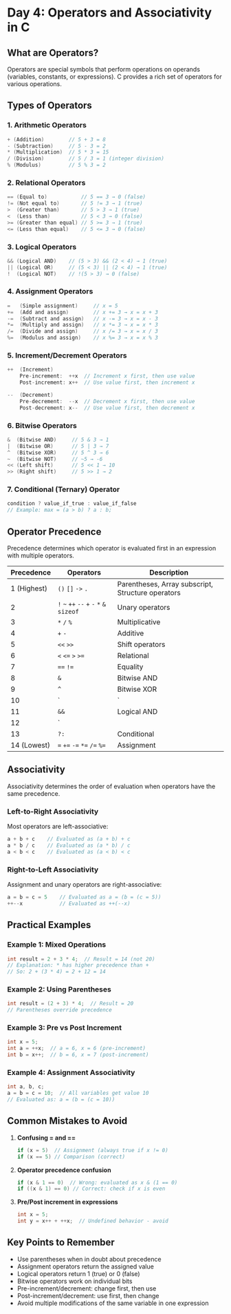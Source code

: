 # Day 4: Operators and Associativity in C

## What are Operators?

Operators are special symbols that perform operations on operands (variables, constants, or expressions). C provides a rich set of operators for various operations.

## Types of Operators

### 1. Arithmetic Operators
```c
+ (Addition)        // 5 + 3 = 8
- (Subtraction)     // 5 - 3 = 2
* (Multiplication)  // 5 * 3 = 15
/ (Division)        // 5 / 3 = 1 (integer division)
% (Modulus)         // 5 % 3 = 2
```

### 2. Relational Operators
```c
== (Equal to)           // 5 == 3 → 0 (false)
!= (Not equal to)       // 5 != 3 → 1 (true)
>  (Greater than)       // 5 > 3 → 1 (true)
<  (Less than)          // 5 < 3 → 0 (false)
>= (Greater than equal) // 5 >= 3 → 1 (true)
<= (Less than equal)    // 5 <= 3 → 0 (false)
```

### 3. Logical Operators
```c
&& (Logical AND)    // (5 > 3) && (2 < 4) → 1 (true)
|| (Logical OR)     // (5 < 3) || (2 < 4) → 1 (true)
!  (Logical NOT)    // !(5 > 3) → 0 (false)
```

### 4. Assignment Operators
```c
=   (Simple assignment)     // x = 5
+=  (Add and assign)        // x += 3 → x = x + 3
-=  (Subtract and assign)   // x -= 3 → x = x - 3
*=  (Multiply and assign)   // x *= 3 → x = x * 3
/=  (Divide and assign)     // x /= 3 → x = x / 3
%=  (Modulus and assign)    // x %= 3 → x = x % 3
```

### 5. Increment/Decrement Operators
```c
++  (Increment)
    Pre-increment:  ++x  // Increment x first, then use value
    Post-increment: x++  // Use value first, then increment x

--  (Decrement)
    Pre-decrement:  --x  // Decrement x first, then use value
    Post-decrement: x--  // Use value first, then decrement x
```

### 6. Bitwise Operators
```c
&  (Bitwise AND)     // 5 & 3 → 1
|  (Bitwise OR)      // 5 | 3 → 7
^  (Bitwise XOR)     // 5 ^ 3 → 6
~  (Bitwise NOT)     // ~5 → -6
<< (Left shift)      // 5 << 1 → 10
>> (Right shift)     // 5 >> 1 → 2
```

### 7. Conditional (Ternary) Operator
```c
condition ? value_if_true : value_if_false
// Example: max = (a > b) ? a : b;
```

## Operator Precedence

Precedence determines which operator is evaluated first in an expression with multiple operators.

| Precedence | Operators | Description |
|------------|-----------|-------------|
| 1 (Highest) | `()` `[]` `->` `.` | Parentheses, Array subscript, Structure operators |
| 2 | `!` `~` `++` `--` `+` `-` `*` `&` `sizeof` | Unary operators |
| 3 | `*` `/` `%` | Multiplicative |
| 4 | `+` `-` | Additive |
| 5 | `<<` `>>` | Shift operators |
| 6 | `<` `<=` `>` `>=` | Relational |
| 7 | `==` `!=` | Equality |
| 8 | `&` | Bitwise AND |
| 9 | `^` | Bitwise XOR |
| 10 | `|` | Bitwise OR |
| 11 | `&&` | Logical AND |
| 12 | `||` | Logical OR |
| 13 | `?:` | Conditional |
| 14 (Lowest) | `=` `+=` `-=` `*=` `/=` `%=` | Assignment |

## Associativity

Associativity determines the order of evaluation when operators have the same precedence.

### Left-to-Right Associativity
Most operators are left-associative:
```c
a + b + c    // Evaluated as (a + b) + c
a * b / c    // Evaluated as (a * b) / c
a < b < c    // Evaluated as (a < b) < c
```

### Right-to-Left Associativity
Assignment and unary operators are right-associative:
```c
a = b = c = 5    // Evaluated as a = (b = (c = 5))
++--x            // Evaluated as ++(--x)
```

## Practical Examples

### Example 1: Mixed Operations
```c
int result = 2 + 3 * 4;  // Result = 14 (not 20)
// Explanation: * has higher precedence than +
// So: 2 + (3 * 4) = 2 + 12 = 14
```

### Example 2: Using Parentheses
```c
int result = (2 + 3) * 4;  // Result = 20
// Parentheses override precedence
```

### Example 3: Pre vs Post Increment
```c
int x = 5;
int a = ++x;  // a = 6, x = 6 (pre-increment)
int b = x++;  // b = 6, x = 7 (post-increment)
```

### Example 4: Assignment Associativity
```c
int a, b, c;
a = b = c = 10;  // All variables get value 10
// Evaluated as: a = (b = (c = 10))
```

## Common Mistakes to Avoid

1. **Confusing = and ==**
   ```c
   if (x = 5)  // Assignment (always true if x != 0)
   if (x == 5) // Comparison (correct)
   ```

2. **Operator precedence confusion**
   ```c
   if (x & 1 == 0)  // Wrong: evaluated as x & (1 == 0)
   if ((x & 1) == 0) // Correct: check if x is even
   ```

3. **Pre/Post increment in expressions**
   ```c
   int x = 5;
   int y = x++ + ++x;  // Undefined behavior - avoid
   ```

## Key Points to Remember

- Use parentheses when in doubt about precedence
- Assignment operators return the assigned value
- Logical operators return 1 (true) or 0 (false)
- Bitwise operators work on individual bits
- Pre-increment/decrement: change first, then use
- Post-increment/decrement: use first, then change
- Avoid multiple modifications of the same variable in one expression